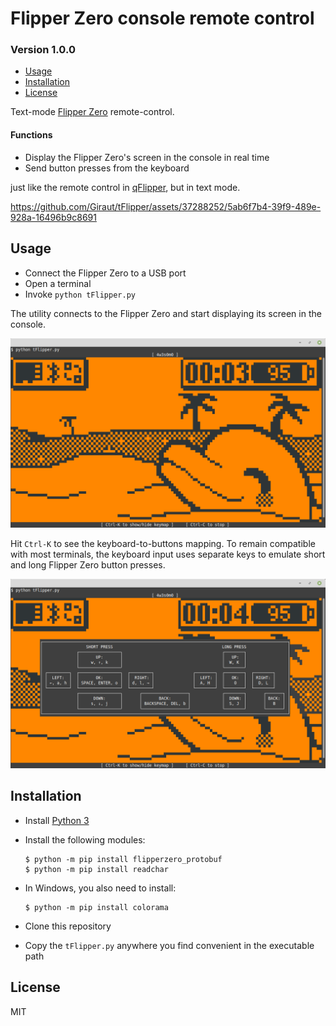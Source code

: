 # Flipper Zero console remote control
### Version 1.0.0

* [Usage](#Usage)
* [Installation](#Installation)
* [License](#License)

Text-mode [Flipper Zero](https://flipperzero.one/) remote-control.

#### Functions

- Display the Flipper Zero's screen in the console in real time
- Send button presses from the keyboard

just like the remote control in [qFlipper](https://docs.flipper.net/qflipper), but in text mode.

https://github.com/Giraut/tFlipper/assets/37288252/5ab6f7b4-39f9-489e-928a-16496b9c8691



## Usage

- Connect the Flipper Zero to a USB port
- Open a terminal
- Invoke `python tFlipper.py`

The utility connects to the Flipper Zero and start displaying its screen in the console.

![Flipper Zero display in the console](screenshots/flipper_display_in_the_console.png)

Hit `Ctrl-K` to see the keyboard-to-buttons mapping. To remain compatible with most terminals, the keyboard input uses separate keys to emulate short and long Flipper Zero button presses.

![Flipper Zero display in the console](screenshots/keyboard_mapping_help.png)



## Installation

- Install [Python 3](https://www.python.org/)
- Install the following modules:

    ```
    $ python -m pip install flipperzero_protobuf
    $ python -m pip install readchar
    ```

- In Windows, you also need to install:

    ```
    $ python -m pip install colorama
    ```

- Clone this repository
- Copy the `tFlipper.py` anywhere you find convenient in the executable path



## License

MIT
